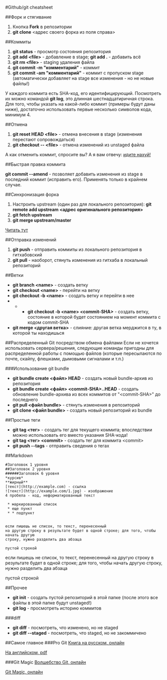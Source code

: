 #Github/git cheatsheet

##Форк и стягивание

1. Кнопка **Fork** в репозитории
2. **git clone** <адрес своего форка из поля справа>

##Коммиты

1. **git status** - просмотр состояния репозитория
2. **git add \<file\>** - добавление в stage; **git add .** - добавить всё
3. **git rm \<file\>** - staging удаления файла
4. **git commit -m "комментарий"** - коммит
5. **git commit -am "комментарий"** - коммит с пропуском stage (автоматически добавляет на stage все изменения - но не новые файлы!)

У каждого коммита есть SHA-код, его идентифицирующий. Посмотреть их можно командой **git log**, это длинная шестнадцатиричная строка. Для того, чтобы указать на какой-либо коммит (примеры будут даны ниже), достаточно использовать первые несколько символов кода, минимум 4.

##Отмена

1. **git reset HEAD \<file\>** - отмена внесения в stage (изменения перестают сопровождаться)
2. **git checkout -- \<file\>** - отмена изменений из unstaged файла

А как отменить коммит, спросите вы? А я вам отвечу: [идите нахуй!](http://www.youtube.com/watch?v=V1REMGv3_Ns)

##Быстрая правка коммита

**git commit --amend** - позволяет добавить изменения из stage в последний коммит (исправить его). Применять только в крайнем случае.

##Синхронизация форка

1. Настроить upstream (один раз для локального репозитория): **git remote add upstream <адрес оригинального репозитория>**
2. **git fetch upstream**
3. **git merge upstream/master**

[Читать тут](https://help.github.com/articles/syncing-a-fork/)

##Отправка изменений

1. **git push** - отправить коммиты из локального репозитория в гитхабовский
2. **git pull** - наоборот, стянуть изменения из гитхаба в локальный репозиторий

##Ветки

 * **git branch \<name\>** - создать ветку
 * **git checkout \<name\>** - перейти на ветку
 * **git checkout -b \<name\>** - создать ветку и перейти в нее
 * * * **git checkout -b \<name\> \<commit-SHA\>** - создать ветку, состояние в которой будет состоянием на момент коммита с кодом commit-SHA
 * **git merge \<другая ветка\>** - слияние: другая ветка мерджится в ту, в которой ты находишься
 
##Распределенный Git посредством обмена файлами
Если не хочется использовать сервера/решения, следующие команды пригодны для распределенной работы с помощью файлов (которые пересылаются по почте, скайпу, флешками, дымовыми сигналами и т.п.)

###Использование git bundle

 * **git bundle create \<файл\> HEAD** - создать новый bundle-архив из репозитория
 * **git bundle create \<файл\> \<commit-SHA\>..HEAD** - создать обновление bundle-архива из всех коммитов от "\<commit-SHA\>" до последнего
 * **git pull \<файл bundle\>** - стянуть изменения в репозиторий
 * **git clone \<файл bundle\>** - создать новый репозиторий из bundle
 
##Простые теги

 * **git tag \<тег\>** - создать тег для текущего коммита; впоследствии можно использовать его вместо указания SHA-кода!
 * **git tag \<тег\> \<commit\>** - создать тег для коммита \<commit\>
 * **git push --tags** - отправить сведения о тегах
 
##Markdown

    #Заголовок 1 уровня
    ##Заголовок 2 уровня
    ######Заголовок 6 уровня
    *курсив*
    **жирный**
    [текст](http://example.com) - ссылка
    ![текст](http://example.com/1.jpg) - изображение
    4 пробела - код, неформатированный текст
    
     * маркированный список
     * еще пункт
     * * подпункт
     
    
    если пишешь не список, то текст, перенесенный
    на другую строку в результате будет в одной строке; для того, чтобы начать другую
    строку, нужно разделить два абзаца
    
    пустой строкой
    
если пишешь не список, то текст, перенесенный
на другую строку в результате будет в одной строке; для того, чтобы начать другую
строку, нужно разделить два абзаца

пустой строкой

##Прочее

 * **git init** - создать пустой репозиторий в этой папке (после этого все файлы в этой папке будут unstaged!)
 * **git log** - просмотреть историю коммитов

###diff

 * **git diff** - посмотреть, что изменено, но не staged
 * **git diff --staged** - посмотреть, что staged, но не закоммичено

##Самое главное
###Pro Git
[Книга на русском, онлайн](http://git-scm.com/book/ru/v2)

[На английском, pdf](https://github.com/progit/progit2/releases/download/2.0.0/progit-2.0.0.pdf)

###Git Magic
[Волшебство Git, онлайн](http://www-cs-students.stanford.edu/~blynn/gitmagic/intl/ru/)

[Git Magic, онлайн](http://www-cs-students.stanford.edu/~blynn/gitmagic/)
